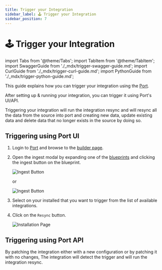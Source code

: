 ```yaml
---
title: Trigger your Integration
sidebar_label: 🕹️ Trigger your Integration
sidebar_position: 7
---
```


# 🕹️ Trigger your Integration

import Tabs from '@theme/Tabs';
import TabItem from '@theme/TabItem';
import SwaggerGuide from './\_mdx/trigger-swagger-guide.md';
import CurlGuide from './\_mdx/trigger-curl-guide.md';
import PythonGuide from './\_mdx/trigger-python-guide.md';

This guide explains how you can trigger your integration using the [Port](https://app.getport.io).

After setting up & running your integration, you can trigger it using Port's UI/API.

Triggering your integration will run the integration resync and will resync all the data from the source into port and
creating new data, update existing data and delete data that no longer exists in the source by doing so.

## Triggering using Port UI

1. Login to [Port](https://app.getport.io) and browse to the [builder page](https://app.getport.io/dev-portal).

2. Open the ingest modal by expanding one of the [blueprints](https://docs.getport.io/build-your-software-catalog/define-your-data-model/setup-blueprint/) and clicking the ingest button on the blueprint.

   ![Ingest Button](@site/static/img/ingest-button-1.png)

   or

   ![Ingest Button](@site/static/img/ingest-button-2.png)

3. Select on your installed that you want to trigger from the list of available integrations.
4. Click on the `Resync` button.

   ![Installation Page](@site/static/img/resync-button.png)

## Triggering using Port API

By patching the integration either with a new configuration or by patching it with no changes, The integration will
detect the trigger and will run the integration resync.

<Tabs>
    <TabItem value="swagger" label="Swagger" default>
        <SwaggerGuide/>
    </TabItem>
    <TabItem value="curl" label="cURL">
        <CurlGuide/>
    </TabItem>
    <TabItem value="python" label="Python">
        <PythonGuide/>
    </TabItem>
</Tabs>
